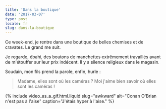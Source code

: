 ```yaml
---
title: 'Dans la boutique'
date: '2017-03-07'
type: post
locale: fr
slug: dans-la-boutique
---
```


Ce week-end, je rentre dans une boutique de belles chemises et de cravates. Le grand me suit.

<!-- more -->

Je regarde, ébahi, des boutons de manchettes extrêmement travaillés avant de m'étouffer sur leur prix indécent. Il y a silence religieux dans le magasin.

Soudain, mon fils prend la parole, enfin, hurle :

> Madame, elles sont où les caméras ? Moi j'aime bien savoir où elles sont les caméras !

{% include video_as_a_gif.html.liquid
slug="awkward"
alt="Conan O'Brian n'est pas à l'aise"
caption="J'étais hyper à l'aise."
%}
